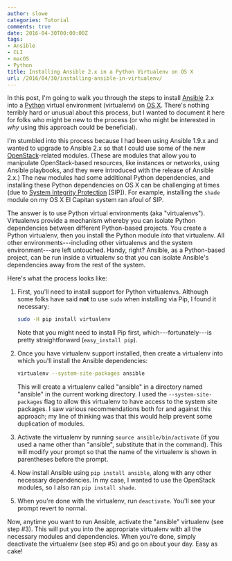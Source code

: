 ```yaml
---
author: slowe
categories: Tutorial
comments: true
date: 2016-04-30T00:00:00Z
tags:
- Ansible
- CLI
- macOS
- Python
title: Installing Ansible 2.x in a Python Virtualenv on OS X
url: /2016/04/30/installing-ansible-in-virtualenv/
---
```


In this post, I'm going to walk you through the steps to install [Ansible][link-1] 2.x into a [Python][link-3] virtual environment (virtualenv) on [OS X][link-4]. There's nothing terribly hard or unusual about this process, but I wanted to document it here for folks who might be new to the process (or who might be interested in _why_ using this approach could be beneficial).

I'm stumbled into this process because I had been using Ansible 1.9.x and wanted to upgrade to Ansible 2.x so that I could use some of the new [OpenStack][link-2]-related modules. (These are modules that allow you to manipulate OpenStack-based resources, like instances or networks, using Ansible playbooks, and they were introduced with the release of Ansible 2.x.) The new modules had some additional Python dependencies, and installing these Python dependencies on OS X can be challenging at times (due to [System Integrity Protection][link-5] [SIP]). For example, installing the `shade` module on my OS X El Capitan system ran afoul of SIP.

The answer is to use Python virtual environments (aka "virtualenvs"). Virtualenvs provide a mechanism whereby you can isolate Python dependencies between different Python-based projects. You create a Python virtualenv, then you install the Python module _into_ that virtualenv. All other environments---including other virtualenvs and the system environment---are left untouched. Handy, right? Ansible, as a Python-based project, can be run inside a virtualenv so that you can isolate Ansible's dependencies away from the rest of the system.

Here's what the process looks like:

1. First, you'll need to install support for Python virtualenvs. Although some folks have said **not** to use `sudo` when installing via Pip, I found it necessary:

    ```sh
    sudo -H pip install virtualenv
    ```

    Note that you might need to install Pip first, which---fortunately---is pretty straightforward (`easy_install pip`).

2. Once you have virtualenv support installed, then create a virtualenv into which you'll install the Ansible dependencies:

    ```sh
    virtualenv --system-site-packages ansible
    ```

    This will create a virtualenv called "ansible" in a directory named "ansible" in the current working directory. I used the `--system-site-packages` flag to allow this virtualenv to have access to the system site packages. I saw various recommendations both for and against this approach; my line of thinking was that this would help prevent some duplication of modules.

3. Activate the virtualenv by running `source ansible/bin/activate` (if you used a name other than "ansible", substitute that in the command). This will modify your prompt so that the name of the virtualenv is shown in parentheses before the prompt.

4. Now install Ansible using `pip install ansible`, along with any other necessary dependencies. In my case, I wanted to use the OpenStack modules, so I also ran `pip install shade`.

5. When you're done with the virtualenv, run `deactivate`. You'll see your prompt revert to normal.

Now, anytime you want to run Ansible, activate the "ansible" virtualenv (see step #3). This will put you into the appropriate virtualenv with all the necessary modules and dependencies. When you're done, simply deactivate the virtualenv (see step #5) and go on about your day. Easy as cake!

[link-1]: https://www.ansible.com/
[link-2]: http://www.openstack.org/
[link-3]: https://www.python.org/
[link-4]: http://www.apple.com/osx/
[link-5]: https://en.wikipedia.org/wiki/System_Integrity_Protection
